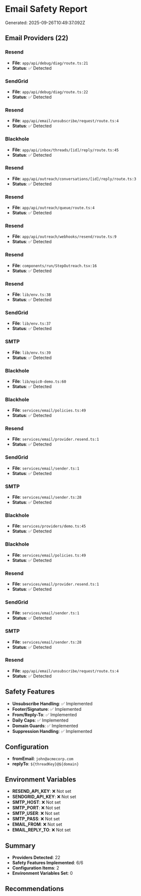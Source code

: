 # Email Safety Report

Generated: 2025-09-26T10:49:37.092Z

## Email Providers (22)

### Resend
- **File**: `app/api/debug/diag/route.ts:21`
- **Status**: ✅ Detected


### SendGrid
- **File**: `app/api/debug/diag/route.ts:22`
- **Status**: ✅ Detected


### Resend
- **File**: `app/api/email/unsubscribe/request/route.ts:4`
- **Status**: ✅ Detected


### Blackhole
- **File**: `app/api/inbox/threads/[id]/reply/route.ts:45`
- **Status**: ✅ Detected


### Resend
- **File**: `app/api/outreach/conversations/[id]/reply/route.ts:3`
- **Status**: ✅ Detected


### Resend
- **File**: `app/api/outreach/queue/route.ts:4`
- **Status**: ✅ Detected


### Resend
- **File**: `app/api/outreach/webhooks/resend/route.ts:9`
- **Status**: ✅ Detected


### Resend
- **File**: `components/run/StepOutreach.tsx:16`
- **Status**: ✅ Detected


### Resend
- **File**: `lib/env.ts:38`
- **Status**: ✅ Detected


### SendGrid
- **File**: `lib/env.ts:37`
- **Status**: ✅ Detected


### SMTP
- **File**: `lib/env.ts:39`
- **Status**: ✅ Detected


### Blackhole
- **File**: `lib/epic0-demo.ts:60`
- **Status**: ✅ Detected


### Blackhole
- **File**: `services/email/policies.ts:49`
- **Status**: ✅ Detected


### Resend
- **File**: `services/email/provider.resend.ts:1`
- **Status**: ✅ Detected


### SendGrid
- **File**: `services/email/sender.ts:1`
- **Status**: ✅ Detected


### SMTP
- **File**: `services/email/sender.ts:28`
- **Status**: ✅ Detected


### Blackhole
- **File**: `services/providers/demo.ts:45`
- **Status**: ✅ Detected


### Blackhole
- **File**: `services/email/policies.ts:49`
- **Status**: ✅ Detected


### Resend
- **File**: `services/email/provider.resend.ts:1`
- **Status**: ✅ Detected


### SendGrid
- **File**: `services/email/sender.ts:1`
- **Status**: ✅ Detected


### SMTP
- **File**: `services/email/sender.ts:28`
- **Status**: ✅ Detected


### Resend
- **File**: `app/api/email/unsubscribe/request/route.ts:4`
- **Status**: ✅ Detected


## Safety Features
- **Unsubscribe Handling**: ✅ Implemented
- **Footer/Signature**: ✅ Implemented
- **From/Reply-To**: ✅ Implemented
- **Daily Caps**: ✅ Implemented
- **Domain Guards**: ✅ Implemented
- **Suppression Handling**: ✅ Implemented

## Configuration
- **fromEmail**: `john@acmecorp.com`
- **replyTo**: `${threadKey}@${domain}`

## Environment Variables
- **RESEND_API_KEY**: ❌ Not set
- **SENDGRID_API_KEY**: ❌ Not set
- **SMTP_HOST**: ❌ Not set
- **SMTP_PORT**: ❌ Not set
- **SMTP_USER**: ❌ Not set
- **SMTP_PASS**: ❌ Not set
- **EMAIL_FROM**: ❌ Not set
- **EMAIL_REPLY_TO**: ❌ Not set

## Summary
- **Providers Detected**: 22
- **Safety Features Implemented**: 6/6
- **Configuration Items**: 2
- **Environment Variables Set**: 0

## Recommendations








